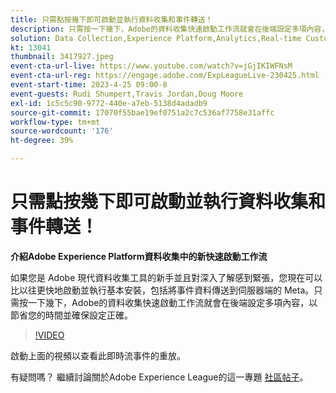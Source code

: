 ```yaml
---
title: 只需點按幾下即可啟動並執行資料收集和事件轉送！
description: 只需按一下幾下，Adobe的資料收集快速啟動工作流就會在後端設定多項內容，以節省您的時間並確保設定正確。
solution: Data Collection,Experience Platform,Analytics,Real-time Customer Data Platform,Customer Journey Analytics
kt: 13041
thumbnail: 3417927.jpeg
event-cta-url-live: https://www.youtube.com/watch?v=jGjIKIWFNsM
event-cta-url-reg: https://engage.adobe.com/ExpLeagueLive-230425.html
event-start-time: 2023-4-25 09:00-8
event-guests: Rudi Shumpert,Travis Jordan,Doug Moore
exl-id: 1c5c5c90-9772-440e-a7eb-5138d4adadb9
source-git-commit: 17070f55bae19ef0751a2c7c536af7758e31affc
workflow-type: tm+mt
source-wordcount: '176'
ht-degree: 39%

---
```


# 只需點按幾下即可啟動並執行資料收集和事件轉送！

**介紹Adobe Experience Platform資料收集中的新快速啟動工作流**

如果您是 Adobe 現代資料收集工具的新手並且對深入了解感到緊張，您現在可以比以往更快地啟動並執行基本安裝，包括將事件資料傳送到伺服器端的 Meta。只需按一下幾下，Adobe的資料收集快速啟動工作流就會在後端設定多項內容，以節省您的時間並確保設定正確。

>[!VIDEO](https://video.tv.adobe.com/v/3417927/?quality=12&learn=on)

啟動上面的視頻以查看此即時流事件的重放。

有疑問嗎？ 繼續討論關於Adobe Experience League的這一專題 [社區帖子](https://experienceleaguecommunities.adobe.com/t5/adobe-experience-platform-data/experience-league-live-post-session-discussion-get-data/m-p/589754#M476)。
